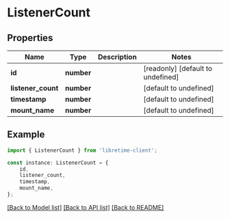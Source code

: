 # ListenerCount


## Properties

Name | Type | Description | Notes
------------ | ------------- | ------------- | -------------
**id** | **number** |  | [readonly] [default to undefined]
**listener_count** | **number** |  | [default to undefined]
**timestamp** | **number** |  | [default to undefined]
**mount_name** | **number** |  | [default to undefined]

## Example

```typescript
import { ListenerCount } from 'libretime-client';

const instance: ListenerCount = {
    id,
    listener_count,
    timestamp,
    mount_name,
};
```

[[Back to Model list]](../README.md#documentation-for-models) [[Back to API list]](../README.md#documentation-for-api-endpoints) [[Back to README]](../README.md)
